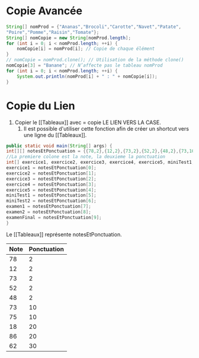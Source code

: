 # Copie Avancée
```java
String[] nomProd = {"Ananas","Brocoli","Carotte","Navet","Patate",
"Poire","Pomme","Raisin","Tomate"};
String[] nomCopie = new String[nomProd.length];
for (int i = 0; i < nomProd.length; ++i) {
	nomCopie[i] = nomProd[i]; // Copie de chaque élément
}
// nomCopie = nomProd.clone(); // Utilisation de la méthode clone()
nomCopie[3] = "Banane"; // N’affecte pas le tableau nomProd
for (int i = 0; i < nomProd.length; ++i) {
	System.out.println(nomProd[i] + " : " + nomCopie[i]);
}
```

# Copie du Lien
1. Copier le [[Tableaux]] avec =  copie LE LIEN VERS LA CASE.
	1. Il est possible d'utiliser cette fonction afin de créer un shortcut vers une ligne du [[Tableaux]].
```java
public static void main(String[] args) {
int[][] notesEtPonctuation = {{78,2},{12,2},{73,2},{52,2},{48,2},{73,10},{75,10},{18,20},{86,20},{62,30}};
//La premiere colone est la note, la deuxieme la ponctuation
int[] exercice1, exercice2, exercice3, exercice4, exercice5, miniTest1, miniTest2, examen1, examen2, examenFinal;
exercice1 = notesEtPonctuation[0];
exercice2 = notesEtPonctuation[1];
exercice3 = notesEtPonctuation[2];
exercice4 = notesEtPonctuation[3];
exercice5 = notesEtPonctuation[4];
miniTest1 = notesEtPonctuation[5];
miniTest2 = notesEtPonctuation[6];
examen1 = notesEtPonctuation[7];
examen2 = notesEtPonctuation[8];
examenFinal = notesEtPonctuation[9];
}
```
Le [[Tableaux]] représente notesEtPonctuation.

| Note | Ponctuation |
| ---- | ---- |
| 78 | 2 |
| 12 | 2 |
| 73 | 2 |
| 52 | 2 |
| 48 | 2 |
| 73 | 10 |
| 75 | 10 |
| 18 | 20 |
| 86 | 20 |
| 62 | 30 |
